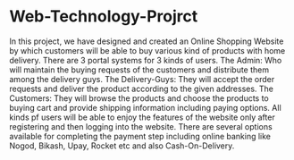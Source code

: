 # Web-Technology-Projrct
In this project, we have designed and created an Online Shopping Website by which customers will be able to buy various kind of products with home delivery.
There are 3 portal systems for 3 kinds of users.
The Admin: Who will maintain the buying requests of the customers and distribute them among the delivery guys.
The Delivery-Guys: They will accept the order requests and deliver the product according to the given addresses.
The Customers: They will browse the products and choose the products to buying cart and provide shipping information including paying options.
All kinds pf users will be able to enjoy the features of the website only after registering and then logging into the website.
There are several options available for completing the payment step including online banking like Nogod, Bikash, Upay, Rocket etc and also Cash-On-Delivery.
